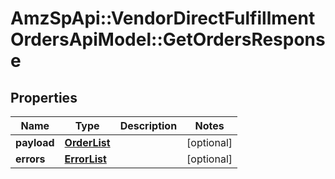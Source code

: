 # AmzSpApi::VendorDirectFulfillmentOrdersApiModel::GetOrdersResponse

## Properties
Name | Type | Description | Notes
------------ | ------------- | ------------- | -------------
**payload** | [**OrderList**](OrderList.md) |  | [optional] 
**errors** | [**ErrorList**](ErrorList.md) |  | [optional] 

